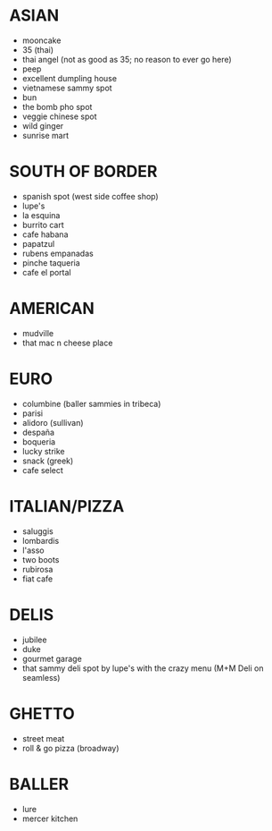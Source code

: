 # ASIAN
* mooncake
* 35 (thai)
* thai angel (not as good as 35; no reason to ever go here)
* peep
* excellent dumpling house
* vietnamese sammy spot
* bun
* the bomb pho spot
* veggie chinese spot
* wild ginger
* sunrise mart

# SOUTH OF BORDER
* spanish spot (west side coffee shop)
* lupe's 
* la esquina
* burrito cart
* cafe habana
* papatzul
* rubens empanadas
* pinche taqueria
* cafe el portal

# AMERICAN
* mudville
* that mac n cheese place

# EURO
* columbine (baller sammies in tribeca)
* parisi
* alidoro (sullivan)
* despaña
* boqueria
* lucky strike
* snack (greek)
* cafe select

# ITALIAN/PIZZA
* saluggis
* lombardis
* l'asso
* two boots
* rubirosa
* fiat cafe

# DELIS
* jubilee
* duke
* gourmet garage
* that sammy deli spot by lupe's with the crazy menu (M+M Deli on seamless)

# GHETTO
* street meat
* roll & go pizza (broadway)

# BALLER
* lure
* mercer kitchen